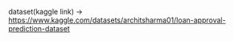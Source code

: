 dataset(kaggle link) -> https://www.kaggle.com/datasets/architsharma01/loan-approval-prediction-dataset
